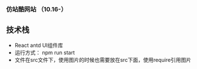### 仿站酷网站 （10.16-）
## 技术栈 
- React antd UI组件库
- 运行方式： npm run start
- 文件在src文件下，使用图片的时候也需要放在src下面，使用require引用图片
